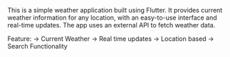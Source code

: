 This is a simple weather application built using Flutter. It provides current weather information for any location, with an easy-to-use interface and real-time updates. The app uses an external API to fetch weather data.

Feature:
-> Current Weather
-> Real time updates
-> Location based
-> Search Functionality
